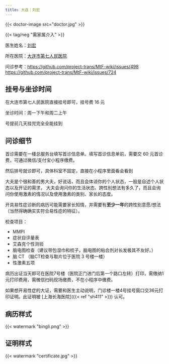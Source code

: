 ```yaml
---
title: 大连｜刘宏
---
```


{{< doctor-image src="doctor.jpg" >}}

{{< tag/neg "需家属介入" >}}

医生姓名：[刘宏](https://www.haodf.com/doctor/62704.html)

所在医院：[大连市第七人民医院](https://amap.com/place/B019B01AD1)

问诊参考：<https://github.com/project-trans/MtF-wiki/issues/498> <https://github.com/project-trans/MtF-wiki/issues/724>

## 挂号与坐诊时间

在大连市第七人民医院直接挂号即可，挂号费 16 元

坐诊时间：周一下午和周二上午

号提前几天挂完完全全能挂到

## 问诊细节

首诊需要在一楼总服务台填写首诊信息单。填写首诊信息单前，需要交 60 元首诊费，可通过微信/支付宝小程序缴费。

然后排号就诊即可，具体科室不固定，直接在小程序里面看会看到

大夫是个很和善的男大夫，好说话，而且会体谅你的个人状态，一般是自述个人状态以及开证的需求，
大夫会询问你的生活状态、跨性别想法有多久了，而且会询问你使用激素的情况以及使用激素的类别、家长的态度。

开具易性症诊断的病历可能需要家长知情，并需要有**至少一年**的跨性别意愿/想法（当然得确确实实符合易性症的特征）。

检查项目：

- MMPI
- 症状自评量表
- 艾森克个性测验
- 脑电图检查（建议带包湿巾和梳子，脑电图的粘合剂对长发极其不友好。）
- 脑 CT （脑CT检查与取片位于医院 3 号楼一楼）
- 性激素五项

病历出证当天即可在医院7号楼（医院正门进门后第一个路口左转）打印，需缴纳1元打印费用，需微信扫码现场缴费，不在小程序中缴费。

如果想开易性症的大证，需要和医生主动说明，门诊楼一楼4号挂号窗口交36元打印证明。此证明被 [上海长海医院]({{< ref "sh411" >}}) 认可。

## 病历样式

{{< watermark "bingli.png" >}}

## 证明样式

{{< watermark "certificate.jpg" >}}
